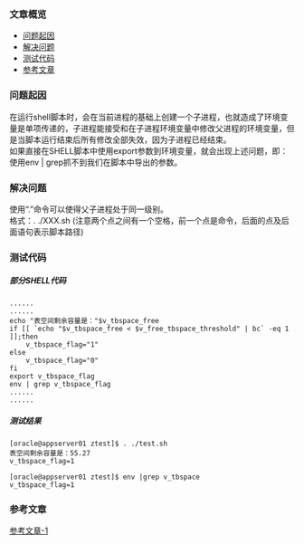### 文章概览  
- [问题起因](#问题起因)
- [解决问题](#解决问题)
- [测试代码](#测试代码)
- [参考文章](#参考文章)

### 问题起因
在运行shell脚本时，会在当前进程的基础上创建一个子进程，也就造成了环境变量是单项传递的，子进程能接受和在子进程环境变量中修改父进程的环境变量，但是当脚本运行结束后所有修改全部失效，因为子进程已经结束。   
如果直接在SHELL脚本中使用export参数到环境变量，就会出现上述问题，即：使用env | grep抓不到我们在脚本中导出的参数。

### 解决问题  
使用“.”命令可以使得父子进程处于同一级别。  
格式：. ./XXX.sh (注意两个点之间有一个空格，前一个点是命令，后面的点及后面语句表示脚本路径)

### 测试代码  
##### 部分SHELL代码
```
......
......
echo "表空间剩余容量是："$v_tbspace_free
if [[ `echo "$v_tbspace_free < $v_free_tbspace_threshold" | bc` -eq 1 ]];then
    v_tbspace_flag="1"
else
    v_tbspace_flag="0"
fi
export v_tbspace_flag
env | grep v_tbspace_flag
......
......
```
##### 测试结果
```
[oracle@appserver01 ztest]$ . ./test.sh
表空间剩余容量是：55.27
v_tbspace_flag=1

[oracle@appserver01 ztest]$ env |grep v_tbspace
v_tbspace_flag=1
```

### 参考文章  
[参考文章-1](https://blog.csdn.net/xymyeah/article/details/88249387)